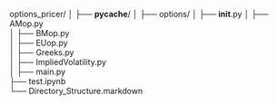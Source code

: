 options_pricer/
│
├── __pycache__/
│
├── options/
│   ├── __init__.py
│   ├── AMop.py         
│   ├── BMop.py        
│   ├── EUop.py         
│   ├── Greeks.py       
│   ├── ImpliedVolatility.py  
│
├── main.py            
├── test.ipynb         
└── Directory_Structure.markdown  